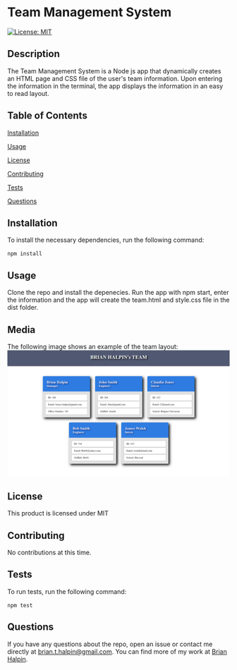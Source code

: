 # Team Management System
[![License: MIT](https://img.shields.io/badge/License-MIT-yellow.svg)](https://opensource.org/licenses/MIT)

## Description
The Team Management System is a Node js app that dynamically creates an HTML page and CSS file of the user's team information.  Upon entering the information in the terminal, the app displays the information in an easy to read layout.

## Table of Contents

[Installation](#installation)

[Usage](#usage)

[License](#license)

[Contributing](#contributing)

[Tests](#tests)

[Questions](#questions)

## Installation
To install the necessary dependencies, run the following command:

    npm install

## Usage
Clone the repo and install the depenecies.  Run the app with npm start, enter the information and the app will create the team.html and style.css file in the dist folder.

## Media
The following image shows an example of the team layout:
![Team information displayed in cards](./assets/images/html.png)
## License
This product is licensed under MIT

## Contributing
No contributions at this time.

## Tests
To run tests, run the following command:

    npm test

## Questions
If you have any questions about the repo, open an issue or contact me directly at <brian.t.halpin@gmail.com>. You can find more
    of my work at [Brian Halpin](https://github.com/bthalpin).
